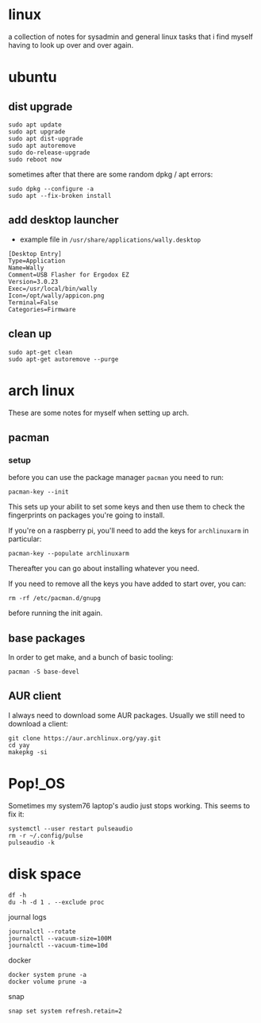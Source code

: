 # linux

a collection of notes for sysadmin and general linux tasks that i find myself having to look up over and over again.

# ubuntu

## dist upgrade

```
sudo apt update
sudo apt upgrade
sudo apt dist-upgrade
sudo apt autoremove
sudo do-release-upgrade
sudo reboot now
```

sometimes after that there are some random dpkg / apt errors:

```
sudo dpkg --configure -a
sudo apt --fix-broken install
```

## add desktop launcher

- example file in `/usr/share/applications/wally.desktop`

```
[Desktop Entry]
Type=Application
Name=Wally
Comment=USB Flasher for Ergodox EZ
Version=3.0.23
Exec=/usr/local/bin/wally
Icon=/opt/wally/appicon.png
Terminal=False
Categories=Firmware
```

## clean up

```
sudo apt-get clean
sudo apt-get autoremove --purge
```

# arch linux

These are some notes for myself when setting up arch.

## pacman

### setup

before you can use the package manager `pacman` you need to run:

```
pacman-key --init
```

This sets up your abilit to set some keys and then use them to check the fingerprints on packages you're going to install.

If you're on a raspberry pi, you'll need to add the keys for `archlinuxarm` in particular:

```
pacman-key --populate archlinuxarm
```

Thereafter you can go about installing whatever you need.

If you need to remove all the keys you have added to start over, you can:

```
rm -rf /etc/pacman.d/gnupg
```

before running the init again.

## base packages

In order to get make, and a bunch of basic tooling:

```
pacman -S base-devel
```

## AUR client

I always need to download some AUR packages. Usually we still need to download a client:

```
git clone https://aur.archlinux.org/yay.git
cd yay
makepkg -si
```

# Pop!\_OS

Sometimes my system76 laptop's audio just stops working. This seems to fix it:

```
systemctl --user restart pulseaudio
rm -r ~/.config/pulse
pulseaudio -k
```

# disk space

```
df -h
du -h -d 1 . --exclude proc
```

journal logs

```
journalctl --rotate
journalctl --vacuum-size=100M
journalctl --vacuum-time=10d
```

docker

```
docker system prune -a
docker volume prune -a
```

snap

```
snap set system refresh.retain=2
```
